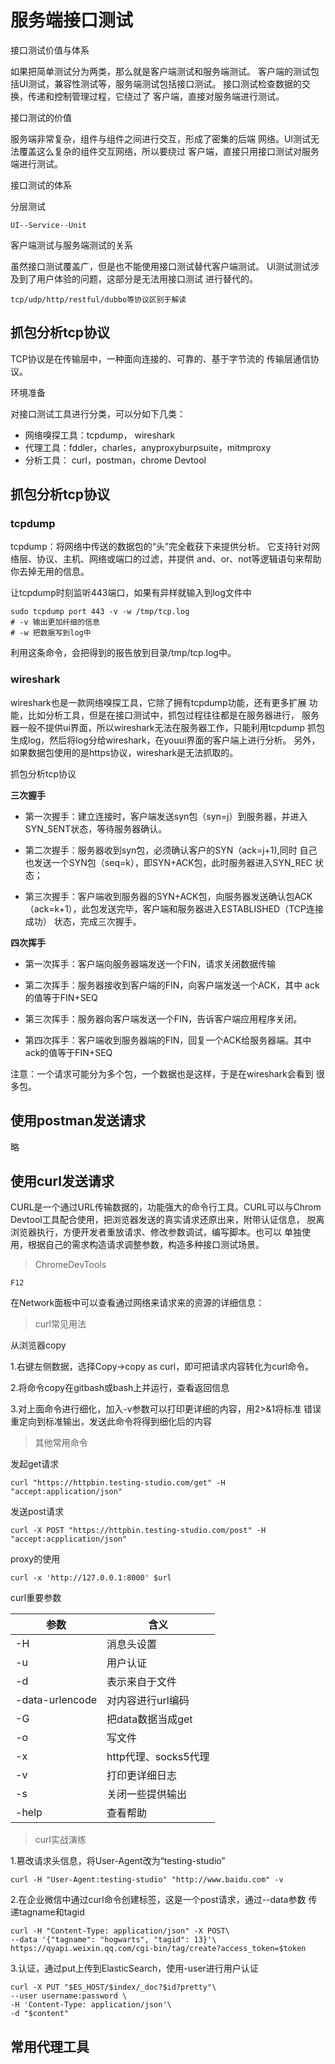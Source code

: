 # 服务端接口测试

接口测试价值与体系

如果把简单测试分为两类，那么就是客户端测试和服务端测试。
客户端的测试包括UI测试，兼容性测试等，服务端测试包括接口测试。
接口测试检查数据的交换，传递和控制管理过程，它绕过了
客户端，直接对服务端进行测试。

接口测试的价值

服务端非常复杂，组件与组件之间进行交互，形成了密集的后端
网络。UI测试无法覆盖这么复杂的组件交互网络，所以要绕过
客户端，直接只用接口测试对服务端进行测试。

接口测试的体系

分层测试

    UI--Service--Unit
    
客户端测试与服务端测试的关系

虽然接口测试覆盖广，但是也不能使用接口测试替代客户端测试。
UI测试测试涉及到了用户体验的问题，这部分是无法用接口测试
进行替代的。

    tcp/udp/http/restful/dubbo等协议区别于解读


## 抓包分析tcp协议

TCP协议是在传输层中，一种面向连接的、可靠的、基于字节流的
传输层通信协议。

环境准备

对接口测试工具进行分类，可以分如下几类：

- 网络嗅探工具：tcpdump， wireshark    
- 代理工具：fddler，charles，anyproxyburpsuite，mitmproxy   
- 分析工具： curl，postman，chrome Devtool

## 抓包分析tcp协议

### tcpdump

tcpdump：将网络中传送的数据包的“头”完全截获下来提供分析。
它支持针对网络层、协议、主机、网络或端口的过滤，并提供
and、or、not等逻辑语句来帮助你去掉无用的信息。

让tcpdump时刻监听443端口，如果有异样就输入到log文件中

    sudo tcpdump port 443 -v -w /tmp/tcp.log
    # -v 输出更加纤细的信息
    # -w 把数据写到log中
        
利用这条命令，会把得到的报告放到目录/tmp/tcp.log中。

### wireshark

wireshark也是一款网络嗅探工具，它除了拥有tcpdump功能，还有更多扩展
功能，比如分析工具，但是在接口测试中，抓包过程往往都是在服务器进行，
服务器一般不提供ui界面，所以wireshark无法在服务器工作，只能利用tcpdump
抓包生成log，然后将log分给wireshark，在youui界面的客户端上进行分析。
另外，如果数据包使用的是https协议，wireshark是无法抓取的。

抓包分析tcp协议

__三次握手__

- 第一次握手：建立连接时，客户端发送syn包（syn=j）到服务器，并进入
SYN_SENT状态，等待服务器确认。

- 第二次握手：服务器收到syn包，必须确认客户的SYN（ack=j+1),同时
自己也发送一个SYN包（seq=k），即SYN+ACK包，此时服务器进入SYN_REC
状态；

- 第三次握手：客户端收到服务器的SYN+ACK包，向服务器发送确认包ACK
（ack=k+1），此包发送完毕，客户端和服务器进入ESTABLISHED（TCP连接成功）
状态，完成三次握手。

__四次挥手__

- 第一次挥手：客户端向服务器端发送一个FIN，请求关闭数据传输

- 第二次挥手：服务器接收到客户端的FIN，向客户端发送一个ACK，其中
ack的值等于FIN+SEQ

- 第三次挥手：服务器向客户端发送一个FIN，告诉客户端应用程序关闭。

- 第四次挥手：客户端收到服务器端的FIN，回复一个ACK给服务器端。其中
ack的值等于FIN+SEQ

注意：一个请求可能分为多个包，一个数据也是这样，于是在wireshark会看到
很多包。

## 使用postman发送请求

略

## 使用curl发送请求

CURL是一个通过URL传输数据的，功能强大的命令行工具。CURL可以与Chrom
Devtool工具配合使用，把浏览器发送的真实请求还原出来，附带认证信息，
脱离浏览器执行，方便开发者重放请求、修改参数调试，编写脚本。也可以
单独使用，根据自己的需求构造请求调整参数，构造多种接口测试场景。

>ChromeDevTools

    F12

在Network面板中可以查看通过网络来请求来的资源的详细信息：

>curl常见用法

从浏览器copy

1.右键左侧数据，选择Copy->copy as curl，即可把请求内容转化为curl命令。

2.将命令copy在gitbash或bash上并运行，查看返回信息

3.对上面命令进行细化，加入-v参数可以打印更详细的内容，用2>&1将标准
错误重定向到标准输出，发送此命令将得到细化后的内容

>其他常用命令

发起get请求

    curl "https://httpbin.testing-studio.com/get" -H "accept:application/json"
    
发送post请求

    curl -X POST "https://httpbin.testing-studio.com/post" -H "accept:acpplication/json"

proxy的使用

    curl -x 'http://127.0.0.1:8000' $url
    
curl重要参数

|参数|含义|
|---|---|
|-H|消息头设置|
|-u|用户认证|            
|-d|表示来自于文件|            
|-data-urlencode|对内容进行url编码|            
|-G|把data数据当成get|            
|-o|写文件|            
|-x|http代理、socks5代理|            
|-v|打印更详细日志|            
|-s|关闭一些提供输出|            
|-help|查看帮助|

>curl实战演练

1.篡改请求头信息，将User-Agent改为“testing-studio”

    curl -H "User-Agent:testing-studio" "http://www.baidu.com" -v
    
2.在企业微信中通过curl命令创建标签，这是一个post请求，通过--data参数
传递tagname和tagid
    
    curl -H "Content-Type: application/json" -X POST\
    --data '{"tagname": "hogwarts", "tagid": 13}'\
    https://qyapi.weixin.qq.com/cgi-bin/tag/create?access_token=$token
    
3.认证，通过put上传到ElasticSearch，使用-user进行用户认证

    curl -X PUT "$ES_HOST/$index/_doc?$id?pretty"\
    --user username:password \
    -H 'Content-Type: application/json'\
    -d "$content"                    

    



## 常用代理工具
        